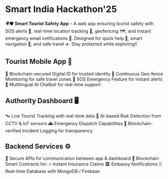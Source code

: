 # Smart India Hackathon'25
🌍🛡️ **Smart Tourist Safety App** – A web app ensuring tourist safety with SOS alerts 🚨, real-time location tracking 📍, geofencing 🗺️, and instant emergency email notifications 📧. Designed for quick help 🤝, smart navigation 🧭, and safe travel ✈️. Stay protected while exploring!!

## Tourist Mobile App 📱
🔐 Blockchain-secured Digital ID for trusted identity
📍 Continuous Geo-fence Monitoring for safe travel zones
🚨 SOS Emergency Feature for instant alerts
🤖 Multilingual AI Chatbot for real-time support

## Authority Dashboard 🖥️
🛰️ Live Tourist Tracking with real-time data
🧠 AI-based Risk Detection from CCTV & IoT sensors
🚑 Emergency Dispatch Capabilities
📜 Blockchain-verified Incident Logging for transparency

## Backend Services ⚙️
🔗 Secure APIs for communication between app & dashboard
📃 Blockchain Smart Contracts for:
    ⚡ Instant Insurance Claims
    🏛️ Embassy Notifications
🗄️ Real-time Database with MongoDB / Firebase

